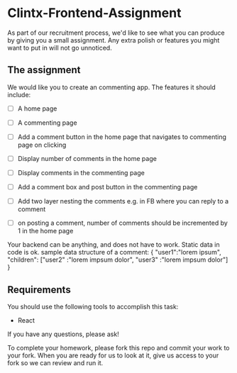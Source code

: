 # Clintx-Frontend-Assignment

As part of our recruitment process, we'd like to see what you can produce by giving you a small assignment. Any extra polish or features you might want to put in will not go unnoticed.

## The assignment

We would like you to create an commenting app. The features it should include:

- [ ] A home page 
- [ ] A commenting page
- [ ] Add a comment button in the home page that navigates to commenting page on clicking
- [ ] Display number of comments in the home page
- [ ] Display comments in the commenting page
- [ ] Add a comment box and post button in the commenting page
- [ ] Add two layer nesting the comments e.g. in FB where you can reply to a comment
- [ ] on posting a comment, number of comments should be incremented by 1 in the home page


Your backend can be anything, and does not have to work. Static data in code is ok.
sample data structure of a comment:
{
  "user1":"lorem ipsum", 
  "children": ["user2" :"lorem impsum dolor", 
              "user3" :"lorem impsum dolor"] 
}


## Requirements

You should use the following tools to accomplish this task:
 
- React

If you have any questions, please ask!

To complete your homework, please fork this repo and commit your work to your fork. When you are ready for us to look at it, give us access to your fork so we can review and run it.
